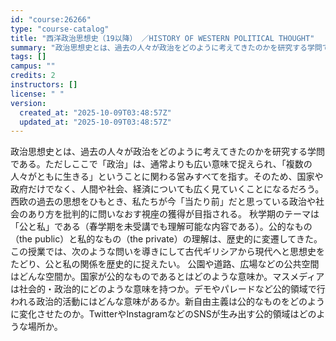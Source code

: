 ```yaml
---
id: "course:26266"
type: "course-catalog"
title: "西洋政治思想史（19以降） ／HISTORY OF WESTERN POLITICAL THOUGHT"
summary: "政治思想史とは、過去の人々が政治をどのように考えてきたのかを研究する学問である。ただしここで「政治」は、通常よりも広い意味で捉えられ、「複数の人々がともに生きる」ということに関わる営みすべてを指す。そのため、国家や政府だけでなく、人間や社会…"
tags: []
campus: ""
credits: 2
instructors: []
license: " "
version:
  created_at: "2025-10-09T03:48:57Z"
  updated_at: "2025-10-09T03:48:57Z"
---
```


政治思想史とは、過去の人々が政治をどのように考えてきたのかを研究する学問である。ただしここで「政治」は、通常よりも広い意味で捉えられ、「複数の人々がともに生きる」ということに関わる営みすべてを指す。そのため、国家や政府だけでなく、人間や社会、経済についても広く見ていくことになるだろう。西欧の過去の思想をひもとき、私たちが今「当たり前」だと思っている政治や社会のあり方を批判的に問いなおす視座の獲得が目指される。 秋学期のテーマは「公と私」である（春学期を未受講でも理解可能な内容である）。公的なもの（the public）と私的なもの（the private）の理解は、歴史的に変遷してきた。この授業では、次のような問いを導きにして古代ギリシアから現代へと思想史をたどり、公と私の関係を歴史的に捉えたい。 公園や道路、広場などの公共空間はどんな空間か。国家が公的なものであるとはどのような意味か。マスメディアは社会的・政治的にどのような意味を持つか。デモやパレードなど公的領域で行われる政治的活動にはどんな意味があるか。新自由主義は公的なものをどのように変化させたのか。TwitterやInstagramなどのSNSが生み出す公的領域はどのような場所か。
